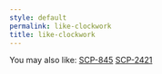 ```yaml
---
style: default
permalink: like-clockwork
title: like-clockwork
---
```

You may also like:
[SCP-845](http://scp-wiki.net/scp-845)
[SCP-2421](http://scp-wiki.net/scp-2421)